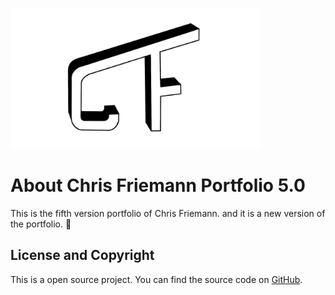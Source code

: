 <a href="https://chris.friemann.nl/" target="_blank"><img src="https://github.com/Chrinsieboy/Chris-Friemann-5.0/blob/main/img/Achtergrond.png" width="400"></a>

# About Chris Friemann Portfolio 5.0
This is the fifth version portfolio of Chris Friemann.
and it is a new version of the portfolio. 🎈

## License and Copyright
This is a open source project. You can find the source code on [GitHub](https://github.com/chrinsieboy/Chris-Friemann-5.0).
